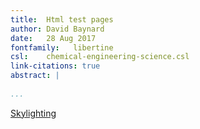 ```yaml
---
title:  Html test pages  
author: David Baynard  
date:   28 Aug 2017  
fontfamily:   libertine
csl:    chemical-engineering-science.csl
link-citations: true
abstract: |  
    
...
```


[Skylighting](tests/skylighting.html)
